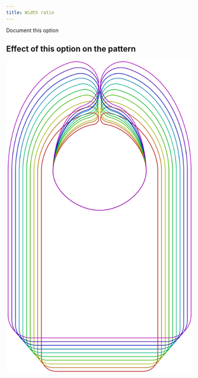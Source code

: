 ```yaml
---
title: Width ratio
---
```


<Fixme>Document this option</Fixme>

## Effect of this option on the pattern

![This image shows the effect of this option by superimposing several variants that have a different value for this option](bob_widthratio_sample.svg "Effect of this option on the pattern")
